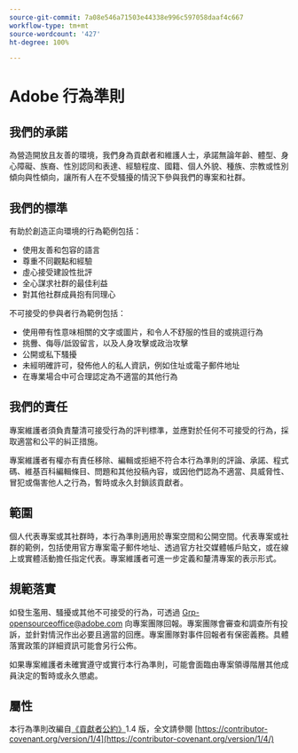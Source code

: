```yaml
---
source-git-commit: 7a08e546a71503e44338e996c597058daaf4c667
workflow-type: tm+mt
source-wordcount: '427'
ht-degree: 100%

---
```

# Adobe 行為準則

## 我們的承諾

為營造開放且友善的環境，我們身為貢獻者和維護人士，承諾無論年齡、體型、身心障礙、族裔、性別認同和表達、經驗程度、國籍、個人外貌、種族、宗教或性別傾向與性傾向，讓所有人在不受騷擾的情況下參與我們的專案和社群。

## 我們的標準

有助於創造正向環境的行為範例包括：

* 使用友善和包容的語言
* 尊重不同觀點和經驗
* 虛心接受建設性批評
* 全心謀求社群的最佳利益
* 對其他社群成員抱有同理心

不可接受的參與者行為範例包括：

* 使用帶有性意味相關的文字或圖片，和令人不舒服的性目的或挑逗行為
* 挑釁、侮辱/詆毀留言，以及人身攻擊或政治攻擊
* 公開或私下騷擾
* 未經明確許可，發佈他人的私人資訊，例如住址或電子郵件地址
* 在專業場合中可合理認定為不適當的其他行為

## 我們的責任

專案維護者須負責釐清可接受行為的評判標準，並應對於任何不可接受的行為，採取適當和公平的糾正措施。

專案維護者有權亦有責任移除、編輯或拒絕不符合本行為準則的評論、承諾、程式碼、維基百科編輯條目、問題和其他投稿內容，或因他們認為不適當、具威脅性、冒犯或傷害他人之行為，暫時或永久封鎖該貢獻者。

## 範圍

個人代表專案或其社群時，本行為準則適用於專案空間和公開空間。代表專案或社群的範例，包括使用官方專案電子郵件地址、透過官方社交媒體帳戶貼文，或在線上或實體活動擔任指定代表。專案維護者可進一步定義和釐清專案的表示形式。

## 規範落實

如發生濫用、騷擾或其他不可接受的行為，可透過 Grp-opensourceoffice@adobe.com 向專案團隊回報。專案團隊會審查和調查所有投訴，並針對情況作出必要且適當的回應。專案團隊對事件回報者有保密義務。具體落實政策的詳細資訊可能會另行公佈。

如果專案維護者未確實遵守或實行本行為準則，可能會面臨由專案領導階層其他成員決定的暫時或永久懲處。

## 屬性

本行為準則改編自[《貢獻者公約》](https://contributor-covenant.org)1.4 版，全文請參閱 [https://contributor-covenant.org/version/1/4](https://contributor-covenant.org/version/1/4/)
